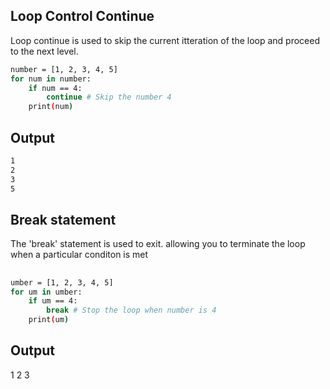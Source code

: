 ## Loop Control Continue 
Loop continue is used to skip the current itteration of the loop and proceed to the next level.

```bash
number = [1, 2, 3, 4, 5]
for num in number:
    if num == 4:
        continue # Skip the number 4
    print(num)
```
## Output
```bash
1
2
3
5
```

## Break statement
The 'break' statement is used to exit. allowing you to terminate the loop when a particular conditon is met

##
```bash
umber = [1, 2, 3, 4, 5]
for um in umber:
    if um == 4:
        break # Stop the loop when number is 4
    print(um)
```

## Output
1
2
3
